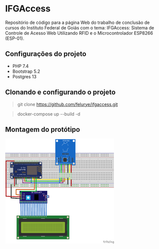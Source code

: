 # IFGAccess
Repositório de código para a página Web do trabalho de conclusão de cursos do Instituto Federal de Goiás com o tema: IFGAccess: Sistema de Controle de Acesso Web Utilizando RFID e o Microcontrolador ESP8266 (ESP-01).

## Configurações do projeto

* PHP 7.4
* Bootstrap 5.2
* Postgres 13

## Clonando e configurando o projeto

> git clone https://github.com/felurye/ifgaccess.git

> docker-compose up --build -d


## Montagem do protótipo

<img src=".github/images/prototipo-fritzing.png" width="350">